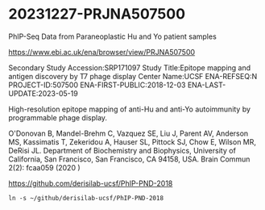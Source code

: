 
#	20231227-PRJNA507500

PhIP-Seq Data from Paraneoplastic Hu and Yo patient samples

https://www.ebi.ac.uk/ena/browser/view/PRJNA507500


Secondary Study Accession:SRP171097
Study Title:Epitope mapping and antigen discovery by T7 phage display
Center Name:UCSF
ENA-REFSEQ:N
PROJECT-ID:507500
ENA-FIRST-PUBLIC:2018-12-03
ENA-LAST-UPDATE:2023-05-19


High-resolution epitope mapping of anti-Hu and anti-Yo autoimmunity by programmable phage display.

O'Donovan B, Mandel-Brehm C, Vazquez SE, Liu J, Parent AV, Anderson MS, Kassimatis T, Zekeridou A, Hauser SL, Pittock SJ, Chow E, Wilson MR, DeRisi JL.
Department of Biochemistry and Biophysics, University of California, San Francisco, San Francisco, CA 94158, USA.
Brain Commun 2(2): fcaa059 (2020 )




https://github.com/derisilab-ucsf/PhIP-PND-2018


```
ln -s ~/github/derisilab-ucsf/PhIP-PND-2018
```


